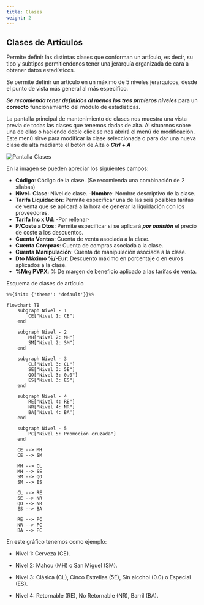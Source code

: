 ```yaml
---
title: Clases
weight: 2
---
```


## Clases de Artículos

Permite definir las distintas clases que conforman un artículo, es decir, su tipo y subtipos permitiendonos tener una jerarquía organizada de cara a obtener datos estadísticos.

Se permite definir un artículo en un máximo de 5 niveles jerarquicos, desde el punto de vista más general al más especifico.

***Se recomienda tener definidos al menos los tres prmieros niveles*** para un **correcto** funcionamiento del módulo de estadisticas.

La pantalla principal de mantenimiento de clases nos muestra una vista previa de todas las clases que tenemos dadas de alta.
Al situarnos sobre una de ellas o haciendo doble click se nos abrirá el menú de modificación.
Este menú sirve para modificar la clase seleccionada o para dar una nueva clase de alta mediante el botón de Alta o ***Ctrl + A***

![Pantalla Clases](/docs/images/Articulos/Clases2.png)

En la imagen se pueden apreciar los siguientes campos:

- **Código**: Código de la clase. (Se recomienda una combinación de 2 sílabas)
- **Nivel- Clase**: Nivel de clase.
-**Nombre**: Nombre descriptivo de la clase.
- **Tarifa Liquidación**: Permite especificar una de las seis posibles tarifas de venta que se aplicará a la hora de generar la liquidación con los proveedores.
- **Tarifa Inc x Ud**: -Por rellenar-
- **P/Coste a Dtos**: Permite especificar si se aplicará ***por omisión*** el precio de coste a los descuentos.
- **Cuenta Ventas**: Cuenta de venta asociada a la clase.
- **Cuenta Compras**: Cuenta de compras asociada a la clase.
- **Cuenta Manipulación**: Cuenta de manipulación asociada a la clase.
- **Dto Máximo %/-Eur**: Descuento máximo en porcentaje o en euros aplicados a la clase.
- **%Mrg PVPX**: % De margen de beneficio aplicado a las tarifas de venta.

Esquema de clases de artículo

```mermaid
%%{init: {'theme': 'default'}}%%

flowchart TB
    subgraph Nivel - 1
        CE["Nivel 1: CE"]
    end

    subgraph Nivel - 2
        MH["Nivel 2: MH"]
        SM["Nivel 2: SM"]
    end

    subgraph Nivel - 3
        CL["Nivel 3: CL"]
        SE["Nivel 3: 5E"]
        QO["Nivel 3: 0.0"]
        ES["Nivel 3: ES"]
    end

    subgraph Nivel - 4
        RE["Nivel 4: RE"]
        NR["Nivel 4: NR"]
        BA["Nivel 4: BA"]
    end

    subgraph Nivel - 5
        PC["Nivel 5: Promoción cruzada"]
    end

    CE --> MH
    CE --> SM

    MH --> CL
    MH --> SE
    SM --> QO
    SM --> ES

    CL --> RE
    SE --> NR
    QO --> NR
    ES --> BA

    RE --> PC
    NR --> PC
    BA --> PC
```

En este gráfico tenemos como ejemplo:

- Nivel 1: Cerveza (CE).

- Nivel 2: Mahou (MH) o San Miguel (SM).

- Nivel 3: Clásica (CL), Cinco Estrellas (5E), Sin alcohol (0.0) o Especial (ES).

- Nivel 4: Retornable (RE), No Retornable (NR), Barril (BA).
